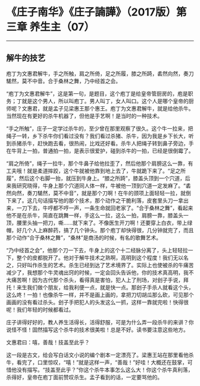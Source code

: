 # 《庄子南华》《庄子諵譁》（2017版）第三章 养生主（07）

------

## 解牛的技艺

庖丁为文惠君解牛，手之所触，肩之所倚，足之所履，膝之所踦，砉然向然，奏刀騞然，莫不中音。合于桑林之舞，乃中经首之会。

“庖丁为文惠君解牛”，这是第一句，是题目，这个庖丁是给皇帝管厨房的，庖是职务；丁就是这个男人，所以叫庖丁。男人叫丁，女人叫口。这个人是哪个皇帝的厨师呢？文惠君，就是孟子见梁惠王那个惠王。庖丁为文惠君解牛，就是给他杀牛。当然现在有更好的杀牛机器了，但他是手艺啊！是当时的一种技术。

“手之所触”，庄子一定学过杀牛的，至少曾在那里观察了很久。这个牛一拉来，把绳子一转，乡下杀牛你们看过没有？我们看过杀猪、杀牛，因为我是乡下长大，听到杀猪杀牛，赶快跑去看，很热闹，比戏还好看。杀牛人把绳子转到鼻子旁边，手在牛背上一拍，普通拍一拍，是表示很爱护，碰到杀牛的一拍，已经是很倒霉了。

“肩之所倚”，绳子一拉牛，那个牛鼻子给他拉歪了，然后他那个肩膀这么一靠，有工夫哦！就是柔道摔跤，这个牛就被他靠到地上去了，牛就跪下来了。“足之所履”，然后这个右脚一抬，就压到牛身上。“膝之所踦”，膝盖头顶到一个穴道，后来我研究晓得，牛身上那个穴道同人体一样，牛被他一顶到穴道一定发麻了。“砉然向然，奏刀騞然，莫不中音”，就是那个刀啊！在牛的颈项上面轻轻一拉，就倒下来了。这几句话描写他的那个技术，那个动作之干脆利落，皮套里头刀一拿出来，一刀下去，牛哼都不哼一声，一条生命就回老家了。“合于桑林之舞”，看起来他不是在杀牛，简直在跳舞一样，手这么一拉，这么一拍，肩膀一靠，膝盖头一顶，腰里头抽一把刀，嘶……就下来了。不像医生开刀啊！还要穿上白衣，带上绿帽，好几个人上麻醉药，搞了几个钟头。那个庖丁却快得很，几分钟就完了，而且那个动作“合于桑林之舞”，“桑林”是商汤的时候，有名的歌舞艺术。

“乃中经首之会”，他那个刀一下去，牛身上的这个十二经脉分离了，头上轻轻拉一下，整个的皮都脱开了。他对于解牛技术之熟啊，高明到这个程度！我们无以名之，只好叫作杀生的艺术。杀生已经到达了艺术境界了。实际上也使被杀的牛痛苦减少了，我想那个牛灵魂出窍的时候，一定会回头告诉他，你的技术真高明，我不大痛苦啊！因为古代那个杀头，看得真是害怕，犯人上了刑场，对刽子手说，拜托！来生我们做个朋友，给我利便一点，就是快一点。那刽子手杀人就看这个头，这么咚！一拍！也像杀牛一样，并不是画上画的，拿把刀切胡瓜那么砍，可见那个画画的没有看过杀头。刽子手把犯人的头发这么一抓，这样一靠就完啦！快得很呢！我们年轻的时候都看过。

庄子讲得好好的，教人养生活得长，活得舒服，可是为什么弄一段杀牛的来讲？你说怪不怪！固然描写这个杀牛的技术很美啦！总是不好。读书要注意这些地方。

文惠君曰：嘻，善哉！技盖至此乎？

这一段是古文，给会写白话文小说的编个剧本一定漂亮了。梁惠王站在那里看他杀牛，看完了，口里惊叹，“嘻！”就是这样一声，“善哉！”好哇！大概还在鼓掌，可惜他没有描写。“技盖至此乎？”你这个杀牛本事怎么这么大！你这个杀牛真利落，杀得好，皇帝在庖丁面前赞叹杀生。孟子看到的话，一定要骂他的。